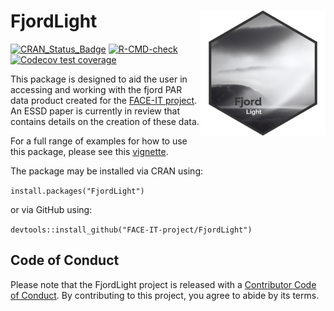 # FjordLight <img src="logo.png" width=200 align="right" />

[![CRAN_Status_Badge](http://www.r-pkg.org/badges/version/FjordLight)](https://cran.r-project.org/package=FjordLight)
[![R-CMD-check](https://github.com/FACE-IT-project/FjordLight/actions/workflows/R-CMD-check.yaml/badge.svg)](https://github.com/FACE-IT-project/FjordLight/actions/workflows/R-CMD-check.yaml)
[![Codecov test coverage](https://codecov.io/gh/FACE-IT-project/FjordLight/branch/main/graph/badge.svg)](https://app.codecov.io/gh/FACE-IT-project/FjordLight?branch=main)

This package is designed to aid the user in accessing and working with the fjord PAR data product created for the [FACE-IT project](https://www.face-it-project.eu/). An ESSD paper is currently in review that contains details on the creation of these data.

For a full range of examples for how to use this package, please see this [vignette](https://face-it-project.github.io/FjordLight/articles/fl_example.html).

The package may be installed via CRAN using:

`install.packages("FjordLight")`

or via GitHub using: 

`devtools::install_github("FACE-IT-project/FjordLight")`

## Code of Conduct
  
Please note that the FjordLight project is released with a [Contributor Code of Conduct](https://contributor-covenant.org/version/2/1/CODE_OF_CONDUCT.html). By contributing to this project, you agree to abide by its terms.
